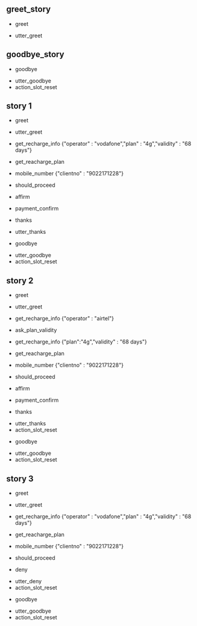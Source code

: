 ## greet_story
* greet
 - utter_greet


## goodbye_story
* goodbye
 - utter_goodbye
 - action_slot_reset

## story 1
* greet
 - utter_greet
* get_recharge_info {"operator" : "vodafone","plan" : "4g","validity" : "68 days"}
 - get_reacharge_plan
* mobile_number {"clientno" : "9022171228"}
 - should_proceed
* affirm
 - payment_confirm
* thanks
 - utter_thanks
* goodbye
 - utter_goodbye
 - action_slot_reset

## story 2
* greet
 - utter_greet
* get_recharge_info {"operator" : "airtel"}
 - ask_plan_validity
* get_recharge_info {"plan":"4g","validity" : "68 days"}
 - get_reacharge_plan
* mobile_number {"clientno" : "9022171228"}
 - should_proceed
* affirm
 - payment_confirm
* thanks
 - utter_thanks
 - action_slot_reset
* goodbye
 - utter_goodbye
 - action_slot_reset

 ## story 3
* greet
 - utter_greet
* get_recharge_info {"operator" : "vodafone","plan" : "4g","validity" : "68 days"}
 - get_reacharge_plan
* mobile_number {"clientno" : "9022171228"}
 - should_proceed
* deny
 - utter_deny
 - action_slot_reset
 * goodbye
 - utter_goodbye
 - action_slot_reset